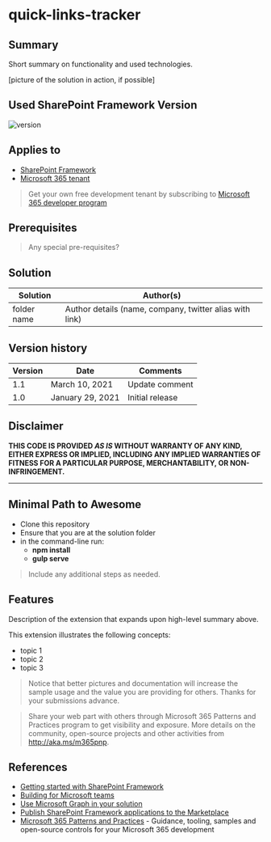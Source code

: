 # quick-links-tracker

## Summary

Short summary on functionality and used technologies.

[picture of the solution in action, if possible]

## Used SharePoint Framework Version

![version](https://img.shields.io/badge/version-1.19.0-green.svg)

## Applies to

- [SharePoint Framework](https://aka.ms/spfx)
- [Microsoft 365 tenant](https://docs.microsoft.com/en-us/sharepoint/dev/spfx/set-up-your-developer-tenant)

> Get your own free development tenant by subscribing to [Microsoft 365 developer program](http://aka.ms/o365devprogram)

## Prerequisites

> Any special pre-requisites?

## Solution

| Solution    | Author(s)                                               |
| ----------- | ------------------------------------------------------- |
| folder name | Author details (name, company, twitter alias with link) |

## Version history

| Version | Date             | Comments        |
| ------- | ---------------- | --------------- |
| 1.1     | March 10, 2021   | Update comment  |
| 1.0     | January 29, 2021 | Initial release |

## Disclaimer

**THIS CODE IS PROVIDED _AS IS_ WITHOUT WARRANTY OF ANY KIND, EITHER EXPRESS OR IMPLIED, INCLUDING ANY IMPLIED WARRANTIES OF FITNESS FOR A PARTICULAR PURPOSE, MERCHANTABILITY, OR NON-INFRINGEMENT.**

---

## Minimal Path to Awesome

- Clone this repository
- Ensure that you are at the solution folder
- in the command-line run:
  - **npm install**
  - **gulp serve**

> Include any additional steps as needed.

## Features

Description of the extension that expands upon high-level summary above.

This extension illustrates the following concepts:

- topic 1
- topic 2
- topic 3

> Notice that better pictures and documentation will increase the sample usage and the value you are providing for others. Thanks for your submissions advance.

> Share your web part with others through Microsoft 365 Patterns and Practices program to get visibility and exposure. More details on the community, open-source projects and other activities from http://aka.ms/m365pnp.

## References

- [Getting started with SharePoint Framework](https://docs.microsoft.com/en-us/sharepoint/dev/spfx/set-up-your-developer-tenant)
- [Building for Microsoft teams](https://docs.microsoft.com/en-us/sharepoint/dev/spfx/build-for-teams-overview)
- [Use Microsoft Graph in your solution](https://docs.microsoft.com/en-us/sharepoint/dev/spfx/web-parts/get-started/using-microsoft-graph-apis)
- [Publish SharePoint Framework applications to the Marketplace](https://docs.microsoft.com/en-us/sharepoint/dev/spfx/publish-to-marketplace-overview)
- [Microsoft 365 Patterns and Practices](https://aka.ms/m365pnp) - Guidance, tooling, samples and open-source controls for your Microsoft 365 development
